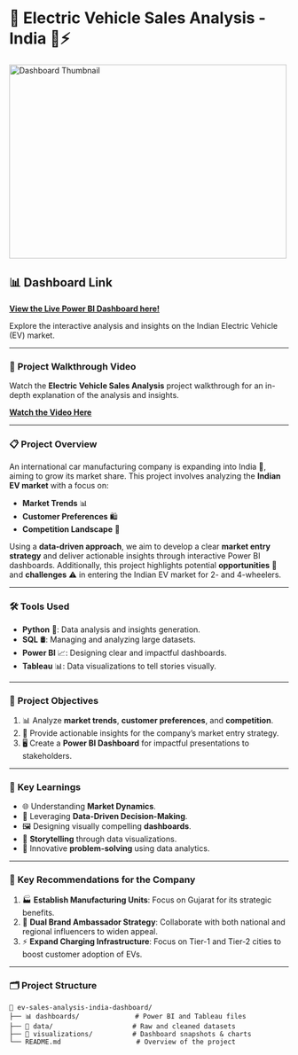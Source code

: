 # 🌟 Electric Vehicle Sales Analysis - India 🚗⚡️  
<img src="https://github.com/user-attachments/assets/9845910c-d199-40ff-b5c9-b6baa780525c" alt="Dashboard Thumbnail" width="500" height="350">

## 📊 Dashboard Link  
[**View the Live Power BI Dashboard here!**](https://app.powerbi.com/view?r=eyJrIjoiMTU0ZjhlYjUtMDhmOC00ZTk5LWJlOTktZjM3M2QxMWNiMGQzIiwidCI6ImM2ZTU0OWIzLTVmNDUtNDAzMi1hYWU5LWQ0MjQ0ZGM1YjJjNCJ9&pageName=7566ded2d4a4e771cfff)  

Explore the interactive analysis and insights on the Indian Electric Vehicle (EV) market.

---
### 🎥 **Project Walkthrough Video**

Watch the **Electric Vehicle Sales Analysis** project walkthrough for an in-depth explanation of the analysis and insights.

<a href="https://github.com/user-attachments/assets/3c56388d-3037-4645-8481-4a0b1ebe8da3" target="_blank">**Watch the Video Here**</a>

---

### 📋 **Project Overview**  

An international car manufacturing company is expanding into India 🚀, aiming to grow its market share. This project involves analyzing the **Indian EV market** with a focus on:  
- **Market Trends** 📊  
- **Customer Preferences** 🛍️  
- **Competition Landscape** 🏁  

Using a **data-driven approach**, we aim to develop a clear **market entry strategy** and deliver actionable insights through interactive Power BI dashboards. Additionally, this project highlights potential **opportunities** 🌟 and **challenges** ⚠️ in entering the Indian EV market for 2- and 4-wheelers.

---

### 🛠️ **Tools Used**  
- **Python** 🐍: Data analysis and insights generation.  
- **SQL** 🛢️: Managing and analyzing large datasets.  
- **Power BI** 📈: Designing clear and impactful dashboards.  
- **Tableau** 📊: Data visualizations to tell stories visually.

---

### 🎯 **Project Objectives**  
1. 📊 Analyze **market trends**, **customer preferences**, and **competition**.  
2. 🔎 Provide actionable insights for the company’s market entry strategy.  
3. 🖥️ Create a **Power BI Dashboard** for impactful presentations to stakeholders.  

---

### 🔑 **Key Learnings**  
- 🌐 Understanding **Market Dynamics**.  
- 🧠 Leveraging **Data-Driven Decision-Making**.  
- 🖼️ Designing visually compelling **dashboards**.  
- 📖 **Storytelling** through data visualizations.  
- 🎨 Innovative **problem-solving** using data analytics.  

---

### 📌 **Key Recommendations for the Company**  
1. 🏭 **Establish Manufacturing Units**: Focus on Gujarat for its strategic benefits.  
2. 🌟 **Dual Brand Ambassador Strategy**: Collaborate with both national and regional influencers to widen appeal.  
3. ⚡ **Expand Charging Infrastructure**: Focus on Tier-1 and Tier-2 cities to boost customer adoption of EVs.

---

### 🗂️ **Project Structure**  

```plaintext
📁 ev-sales-analysis-india-dashboard/
├── 📊 dashboards/              # Power BI and Tableau files 
├── 📂 data/                    # Raw and cleaned datasets
├── 📁 visualizations/          # Dashboard snapshots & charts 
└── README.md                   # Overview of the project
